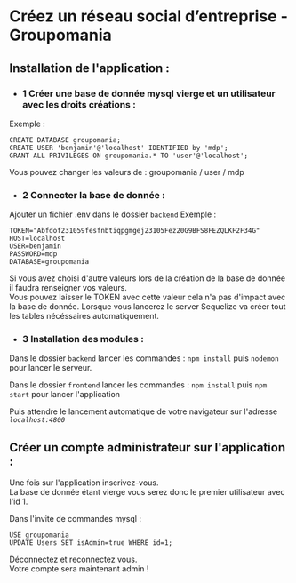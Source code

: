 # Créez un réseau social d’entreprise - Groupomania

## Installation de l'application :

* ### 1 Créer une base de donnée mysql vierge et un utilisateur avec les droits créations :

Exemple :

    CREATE DATABASE groupomania;
    CREATE USER 'benjamin'@'localhost' IDENTIFIED by 'mdp';
    GRANT ALL PRIVILEGES ON groupomania.* TO 'user'@'localhost';

Vous pouvez changer les valeurs de : groupomania / user / mdp

* ### 2 Connecter la base de donnée :

Ajouter un fichier .env dans le dossier ``backend`` Exemple :
    
    TOKEN="Abfdof231059fesfnbtiqpgmgej23105Fez20G9BFS8FEZQLKF2F34G"
    HOST=localhost
    USER=benjamin
    PASSWORD=mdp
    DATABASE=groupomania

Si vous avez choisi d'autre valeurs lors de la création de la base de donnée il faudra renseigner vos valeurs.  
Vous pouvez laisser le TOKEN avec cette valeur cela n'a pas d'impact avec la base de donnée.
Lorsque vous lancerez le server Sequelize va créer tout les tables nécéssaires automatiquement.

* ### 3  Installation des modules :

Dans le dossier ``backend`` lancer les commandes : ``npm install`` puis ``nodemon`` pour lancer le serveur.

Dans le dossier ``frontend`` lancer les commandes : ``npm install`` puis ``npm start`` pour lancer l'application

Puis attendre le lancement automatique de votre navigateur sur l'adresse *`localhost:4800`*

## Créer un compte administrateur sur l'application :

Une fois sur l'application inscrivez-vous.  
La base de donnée étant vierge vous serez donc le premier utilisateur avec l'id 1.

Dans l'invite de commandes mysql :

    USE groupomania
    UPDATE Users SET isAdmin=true WHERE id=1;

Déconnectez et reconnectez vous.   
Votre compte sera maintenant admin !

